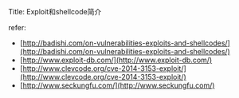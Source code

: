 Title: Exploit和shellcode简介

refer:  
- [http://badishi.com/on-vulnerabilities-exploits-and-shellcodes/](http://badishi.com/on-vulnerabilities-exploits-and-shellcodes/)
- [http://www.exploit-db.com/](http://www.exploit-db.com/)
- [http://www.clevcode.org/cve-2014-3153-exploit/](http://www.clevcode.org/cve-2014-3153-exploit/)
- [http://www.seckungfu.com/](http://www.seckungfu.com/)
